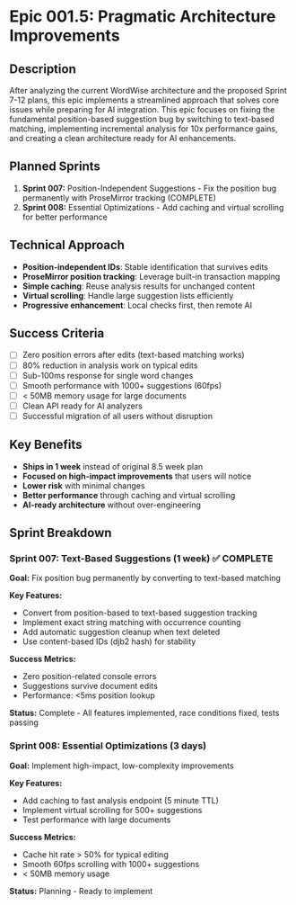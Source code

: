 # Epic 001.5: Pragmatic Architecture Improvements

## Description
After analyzing the current WordWise architecture and the proposed Sprint 7-12 plans, this epic implements a streamlined approach that solves core issues while preparing for AI integration. This epic focuses on fixing the fundamental position-based suggestion bug by switching to text-based matching, implementing incremental analysis for 10x performance gains, and creating a clean architecture ready for AI enhancements.

## Planned Sprints
1. **Sprint 007:** Position-Independent Suggestions - Fix the position bug permanently with ProseMirror tracking (COMPLETE)
2. **Sprint 008:** Essential Optimizations - Add caching and virtual scrolling for better performance

## Technical Approach
- **Position-independent IDs**: Stable identification that survives edits
- **ProseMirror position tracking**: Leverage built-in transaction mapping
- **Simple caching**: Reuse analysis results for unchanged content
- **Virtual scrolling**: Handle large suggestion lists efficiently
- **Progressive enhancement**: Local checks first, then remote AI

## Success Criteria
- [ ] Zero position errors after edits (text-based matching works)
- [ ] 80% reduction in analysis work on typical edits
- [ ] Sub-100ms response for single word changes
- [ ] Smooth performance with 1000+ suggestions (60fps)
- [ ] < 50MB memory usage for large documents
- [ ] Clean API ready for AI analyzers
- [ ] Successful migration of all users without disruption

## Key Benefits
- **Ships in 1 week** instead of original 8.5 week plan
- **Focused on high-impact improvements** that users will notice
- **Lower risk** with minimal changes
- **Better performance** through caching and virtual scrolling
- **AI-ready architecture** without over-engineering 

## Sprint Breakdown

### Sprint 007: Text-Based Suggestions (1 week) ✅ COMPLETE
**Goal:** Fix position bug permanently by converting to text-based matching

**Key Features:**
- Convert from position-based to text-based suggestion tracking
- Implement exact string matching with occurrence counting
- Add automatic suggestion cleanup when text deleted
- Use content-based IDs (djb2 hash) for stability

**Success Metrics:**
- Zero position-related console errors
- Suggestions survive document edits
- Performance: <5ms position lookup

**Status:** Complete - All features implemented, race conditions fixed, tests passing

### Sprint 008: Essential Optimizations (3 days)
**Goal:** Implement high-impact, low-complexity improvements

**Key Features:**
- Add caching to fast analysis endpoint (5 minute TTL)
- Implement virtual scrolling for 500+ suggestions
- Test performance with large documents

**Success Metrics:**
- Cache hit rate > 50% for typical editing
- Smooth 60fps scrolling with 1000+ suggestions
- < 50MB memory usage

**Status:** Planning - Ready to implement 